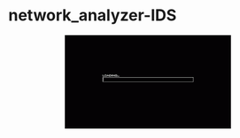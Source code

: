 # network_analyzer-IDS


<div align="center"> <img src="https://github.com/dip-bash/img/blob/f0ebdffc4675bddf31fb821a9842c4437ac479a0/network_sniffer/loading.gif" width="300" /> </div>
